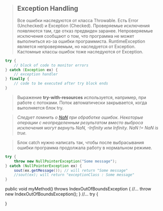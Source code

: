 >## Exception Handling
>Все ошибки наследуются от класса Throwable.
>Есть Error (Unchecked) и Exception (Checked). Проверяемые исключения появляются там, где отказ предвиден заранее. Непроверяемые исключения сообщают о том, что программа не может выполниться из-за ошибки программиста. RuntimeException является непроверяемым, но наследуется от Exception. Кастомные классы ошибок тоже наследуются от Exception.
```java
try {
	// block of code to monitor errors
} catch (Exception ex) {
	// exception handler
} finally {
	// code to be executed after try block ends
}
```
>Выражение **try-with-resources** используется, например, при работе с потоками. Поток автоматически закрывается, когда выполняется блок try.

>*Следует помнить о [NaN](https://www.baeldung.com/java-not-a-number) при обработке ошибок. Некоторые операции с неопределенным результатом вместо выброса исключения могут вернуть NaN, -Infinity или Infinity. NaN != NaN is true.*

>Блок catch нужно написать так, чтобы после выбрасывания ошибки программа продолжала работу в нормальном режиме.
```java
try {
	throw new NullPointerException("Some message");
} catch (NullPointerException ex) {
	sout(ex.getMessage()); // will return "Some message"
	//sout(ex); will return "exceptionClass : Some message"
}
```
public void myMethod() throws IndexOutOfBoundsException {
	//...
	throw new IndexOutOfBoundsException();
}
//...
try {

}
<!--stackedit_data:
eyJoaXN0b3J5IjpbMTU0MDI0MDg1MywtMTk0MTA0NDU2MiwxMz
k1OTc5MjkxLDE4OTg5ODE1NDcsNjIwNjg3NDAzLC0xMjU0Mzg2
MjU4XX0=
-->